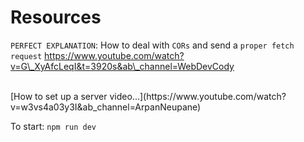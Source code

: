 # Resources


`PERFECT EXPLANATION`: How to deal with `CORs` and send a `proper fetch request`
https://www.youtube.com/watch?v=G\_XyAfcLeqI&t=3920s&ab\_channel=WebDevCody

<br>
[How to set up a server video...](https://www.youtube.com/watch?v=w3vs4a03y3I&ab_channel=ArpanNeupane)

To start: `npm run dev`